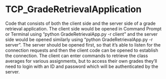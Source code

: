 # TCP_GradeRetrievalApplication

Code that consists of both the client side and the server side of a grade retrieval application. 
The client side would be opened in Command Prompt or Terminal using “python 
GradeRetrievalApp.py -r client” and the server side would be opened similarly using “python
GradeRetrievalApp.py -r server”. The server should be opened first, so that it’s able to listen
for the connection requests and then the client code can be opened to establish the connection.
The client can enter commands to retrieve the class averages for various assignments, but to
access their own grades they’ll need to login with an ID and password which will be
authenticated by the server.
